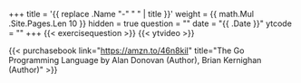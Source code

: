 +++
title = '{{ replace .Name "-" " " | title }}'
weight = {{ math.Mul .Site.Pages.Len 10 }}
hidden = true
question = ""
date = "{{ .Date }}"
ytcode = ""
+++
{{< exercisequestion >}}
{{< ytvideo >}}

{{< purchasebook link="https://amzn.to/46n8kiI" title="The Go Programming Language by Alan Donovan (Author), Brian Kernighan (Author)" >}}